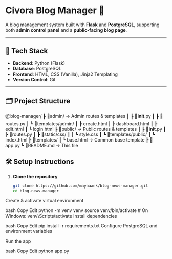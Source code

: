 # Civora Blog Manager 📝

A  blog management system built with **Flask** and **PostgreSQL**, supporting both **admin control panel** and a **public-facing blog page**. 

---

## 🔧 Tech Stack

- **Backend**: Python (Flask)
- **Database**: PostgreSQL
- **Frontend**: HTML, CSS (Vanilla), Jinja2 Templating
- **Version Control**: Git

---

## 🗂️ Project Structure

📦blog-manager/
┣ 📂admin/ → Admin routes & templates
┃ ┣ 📜__init__.py
┃ ┣ 📜routes.py
┃ ┗ 📂templates/admin/
┃ ┣ create.html
┃ ┣ dashboard.html
┃ ┣ edit.html
┃ ┗ login.html
┣ 📂public/ → Public routes & templates
┃ ┣ 📜__init__.py
┃ ┣ 📜routes.py
┃ ┣ 📂static/css/
┃ ┃ ┗ style.css
┃ ┗ 📂templates/public/
┃ ┗ index.html
┣ 📂templates/
┃ ┗ base.html → Common base template
┣ 📜app.py
┗ 📜README.md → This file

## 🛠️ Setup Instructions

1. **Clone the repository**
   ```bash
   git clone https://github.com/mayaaank/blog-news-manager.git
   cd blog-news-manager
Create & activate virtual environment

bash
Copy
Edit
python -m venv venv
source venv/bin/activate  # On Windows: venv\Scripts\activate
Install dependencies

bash
Copy
Edit
pip install -r requirements.txt
Configure PostgreSQL and environment variables

Run the app

bash
Copy
Edit
python app.py
